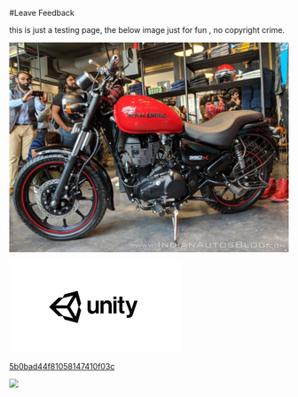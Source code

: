 #Leave Feedback

<div id="feedback-container"></div>
this is just a testing page,
the below image just for fun , no copyright crime.

![abc](Images/Enfiled_5b1e567c5e716b02f49adf50.jpg)

![abc](Images/DW5a963922d2f2b83b4ce3e9c6_5b0bad43f81058147410f03b.png)


[5b0bad44f81058147410f03c](Examples/DW5a96364cb125ec3c70150c47_5b0bad44f81058147410f03c.cs)

![](https://images.pexels.com/photos/67636/rose-blue-flower-rose-blooms-67636.jpeg)
